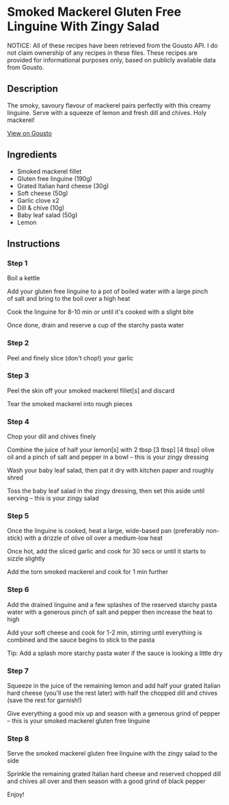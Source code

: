 # Smoked Mackerel Gluten Free Linguine With Zingy Salad

NOTICE: All of these recipes have been retrieved from the Gousto API. I do not claim ownership of any recipes in these files. These recipes are provided for informational purposes only, based on publicly available data from Gousto.

## Description

The smoky, savoury flavour of mackerel pairs perfectly with this creamy linguine. Serve with a squeeze of lemon and fresh dill and chives. Holy mackerel! 

[View on Gousto](https://www.gousto.co.uk/recipes/cookbook/smoked-mackerel-gluten-free-linguine-with-zingy-salad)

## Ingredients

- Smoked mackerel fillet
- Gluten free linguine (190g)
- Grated Italian hard cheese (30g)
- Soft cheese (50g)
- Garlic clove x2
- Dill & chive (10g)
- Baby leaf salad (50g)
- Lemon

## Instructions


### Step 1

Boil a kettle

Add your gluten free linguine to a pot of boiled water with a large pinch of salt and bring to the boil over a high heat

Cook the linguine for 8-10 min or until it's cooked with a slight bite

Once done, drain and reserve a cup of the starchy pasta water


### Step 2

Peel and finely slice (don't chop!) your garlic


### Step 3

Peel the skin off your smoked mackerel fillet[s]<span class="text-danger"> </span>and discard

Tear the smoked mackerel into rough pieces


### Step 4

Chop your dill and chives finely

Combine the juice of half your<span class="text-danger"> </span>lemon[s] with 2 tbsp<span class="text-danger"> <span class="text-purple">[3 tbsp] </span>[4 tbsp] </span>olive oil and a pinch of salt and pepper in a bowl – this is your zingy dressing

Wash your baby leaf salad, then pat it dry with kitchen paper and roughly shred

Toss the baby leaf salad in the zingy dressing, then set this aside until serving – this is your zingy salad


### Step 5

Once the linguine is cooked, heat a large, wide-based pan (preferably non-stick) with a drizzle of olive oil over a medium-low heat

Once hot, add the sliced garlic and cook for 30 secs or until it starts to sizzle slightly

Add the torn smoked mackerel and cook for 1 min further


### Step 6

Add the drained linguine and a few splashes of the reserved starchy pasta water with a generous pinch of salt and pepper then increase the heat to high

Add your soft cheese and cook for 1-2 min, stirring until everything is combined and the sauce begins to stick to the pasta

Tip: Add a splash more starchy pasta water if the sauce is looking a little dry


### Step 7

Squeeze in the juice of the remaining lemon and add half your grated Italian hard cheese (you'll use the rest later) with half the chopped dill and chives (save the rest for garnish!)

Give everything a good mix up and season with a generous grind of pepper – this is your smoked mackerel gluten free linguine

### Step 8

Serve the smoked mackerel gluten free linguine with the zingy salad to the side

Sprinkle the remaining grated Italian hard cheese and reserved chopped dill and chives all over and then season with a good grind of black pepper

Enjoy!

